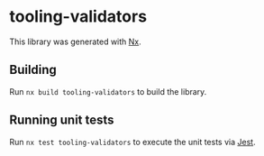# tooling-validators

This library was generated with [Nx](https://nx.dev).

## Building

Run `nx build tooling-validators` to build the library.

## Running unit tests

Run `nx test tooling-validators` to execute the unit tests via [Jest](https://jestjs.io).
